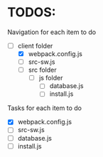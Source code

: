 # TODOS:

Navigation for each item to do
- [ ] client folder
    - [x] webpack.config.js
    - [ ] src-sw.js
    - [ ] src folder
        - [ ] js folder
            - [ ] database.js
            - [ ] install.js

Tasks for each item to do

- [x] webpack.config.js
- [ ] src-sw.js
- [ ] database.js
- [ ] install.js